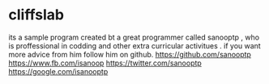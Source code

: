 # cliffslab
its a sample program created bt a great programmer called sanooptp , who is proffessional in  codding and other extra curricular activitues
. if you want more advice from him follow him on github.
https://github.com/sanooptp
https://www.fb.com/isanoop
https://twitter.com/sanooptp
https://google.com/isanooptp
